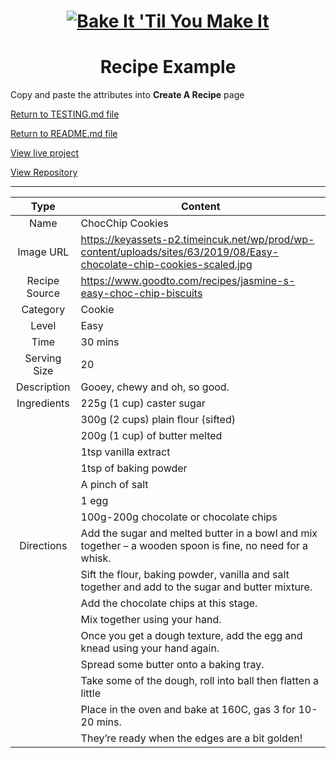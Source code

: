 <h1 align="center">
     <a href="https://bake-it-til-you-make-it.herokuapp.com/" target="_blank"><img src="https://i.ibb.co/k99xn4b/bakeit-banner.png" alt="Bake It 'Til You Make It"></a>
</h1>

<h1 align="center"> Recipe Example </h1>

Copy and paste the attributes into **Create A Recipe** page

[Return to TESTING.md file](TESTING.md "Link to TESTING file")

[Return to README.md file](README.md "Link to README file")

[View live project](https://bake-it-til-you-make-it.herokuapp.com/ "Link to Live project")

[View Repository](https://github.com/rebeccatraceyt/bake-it-til-you-make-it "Link to Repository")

***

| Type | Content |
|:----:|----------|
| Name | ChocChip Cookies |
| Image URL | https://keyassets-p2.timeincuk.net/wp/prod/wp-content/uploads/sites/63/2019/08/Easy-chocolate-chip-cookies-scaled.jpg |
| Recipe Source | https://www.goodto.com/recipes/jasmine-s-easy-choc-chip-biscuits |
| Category | Cookie |
| Level | Easy |
| Time | 30 mins |
| Serving Size | 20 |
| Description | Gooey, chewy and oh, so good. |
|Ingredients |225g (1 cup) caster sugar|
| | 300g (2 cups) plain flour (sifted)
| | 200g (1 cup) of butter melted |
| | 1tsp vanilla extract |
| | 1tsp of baking powder |
| | A pinch of salt |
| | 1 egg |
| | 100g-200g chocolate or chocolate chips |
| Directions | Add the sugar and melted butter in a bowl and mix together – a wooden spoon is fine, no need for a whisk.|
| | Sift the flour, baking powder, vanilla and salt together and add to the sugar and butter mixture.|
| | Add the chocolate chips at this stage. |
| | Mix together using your hand. |
| | Once you get a dough texture, add the egg and knead using your hand again. |
| |Spread some butter onto a baking tray. |
| |Take some of the dough, roll into ball then flatten a little |
| | Place in the oven and bake at 160C, gas 3 for 10-20 mins.|
| |  They’re ready when the edges are a bit golden! |